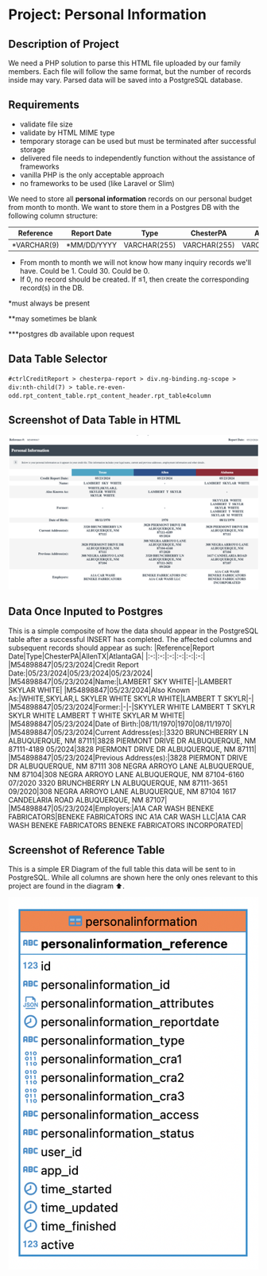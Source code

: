 # Project: Personal Information

## Description of Project
We need a PHP solution to parse this HTML file uploaded by our family members. Each file will follow the same format, but the number of records inside may vary. Parsed data will be saved into a PostgreSQL database.

## Requirements
* validate file size
* validate by HTML MIME type
* temporary storage can be used but must be terminated after successful storage
* delivered file needs to independently function without the assistance of frameworks
* vanilla PHP is the only acceptable approach
* no frameworks to be used (like Laravel or Slim)

We need to store all **personal information** records on our personal budget from month to month. We want to store them in a Postgres DB with the following column structure:

|Reference|Report Date|Type|ChesterPA|AllenTX|AtlantaGA|
|:-:|:-:|:-:|:-:|:-:|:-:|
|*VARCHAR(9)|*MM/DD/YYYY|VARCHAR(255)|VARCHAR(255)|VARCHAR(255)|VARCHAR(255)|

* From month to month we will not know how many inquiry records we'll have. Could be 1. Could 30. Could be 0.
* If 0, no record should be created. If ≤1, then create the corresponding record(s) in the DB.

*must always be present

**may sometimes be blank

***postgres db available upon request

## Data Table Selector
`#ctrlCreditReport > chesterpa-report > div.ng-binding.ng-scope > div:nth-child(7) > table.re-even-odd.rpt_content_table.rpt_content_header.rpt_table4column`

## Screenshot of Data Table in HTML
![Table Appears in HTML](file%20to%20be%20parsed%20-%20personalinformation.png?raw=true "Table Appears in HTML")

## Data Once Inputed to Postgres
This is a simple composite of how the data should appear in the PostgreSQL table after a successful INSERT has completed. The affected columns and subsequent records should appear as such:
|Reference|Report Date|Type|ChesterPA|AllenTX|AtlantaGA|
|:-:|:-:|:-:|:-:|:-:|:-:|
|M54898847|05/23/2024|Credit Report Date:|05/23/2024|05/23/2024|05/23/2024|
|M54898847|05/23/2024|Name:|LAMBERT  SKY  WHITE|-|LAMBERT  SKYLAR  WHITE|
|M54898847|05/23/2024|Also Known As:|WHITE,SKYLAR,L SKYLER  WHITE SKYLR  WHITE|LAMBERT  T  SKYLR|-|
|M54898847|05/23/2024|Former:|-|-|SKYYLER  WHITE LAMBERT  T  SKYLR SKYLR  WHITE LAMBERT  T  WHITE SKYLAR  M  WHITE|
|M54898847|05/23/2024|Date of Birth:|08/11/1970|1970|08/11/1970|
|M54898847|05/23/2024|Current Address(es):|3320 BRUNCHBERRY LN ALBUQUERQUE, NM 87111|3828 PIERMONT DRIVE DR ALBUQUERQUE, NM 87111-4189 05/2024|3828 PIERMONT DRIVE DR ALBUQUERQUE, NM 87111|
|M54898847|05/23/2024|Previous Address(es):|3828 PIERMONT DRIVE DR ALBUQUERQUE, NM 87111 308 NEGRA ARROYO LANE ALBUQUERQUE, NM 87104|308 NEGRA ARROYO LANE ALBUQUERQUE, NM 87104-6160 07/2020 3320 BRUNCHBERRY LN ALBUQUERQUE, NM 87111-3651 09/2020|308 NEGRA ARROYO LANE ALBUQUERQUE, NM 87104 1617 CANDELARIA ROAD ALBUQUERQUE, NM 87107|
|M54898847|05/23/2024|Employers:|A1A CAR WASH BENEKE FABRICATORS|BENEKE FABRICATORS INC A1A CAR WASH LLC|A1A CAR WASH BENEKE FABRICATORS BENEKE FABRICATORS INCORPORATED|

## Screenshot of Reference Table
This is a simple ER Diagram of the full table this data will be sent to in PostgreSQL. While all columns are shown here the only ones relevant to this project are found in the diagram ⬆.

![Table Appears in HTML](personalinformation_reference.png?raw=true "Table Appears in HTML")
